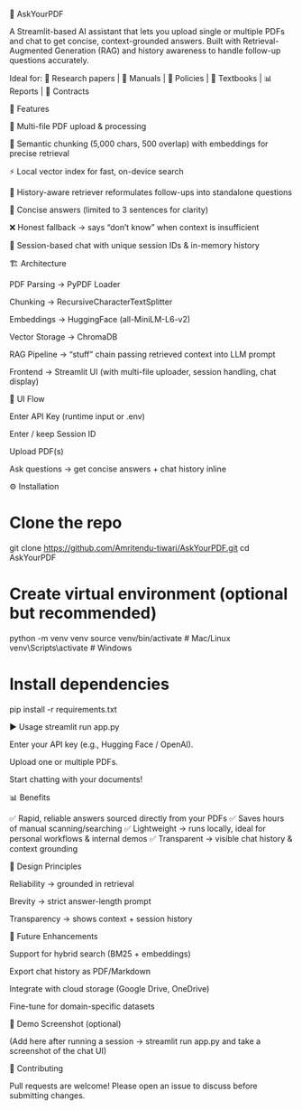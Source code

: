 📘 AskYourPDF

A Streamlit-based AI assistant that lets you upload single or multiple PDFs and chat to get concise, context-grounded answers. Built with Retrieval-Augmented Generation (RAG) and history awareness to handle follow-up questions accurately.

Ideal for:
📄 Research papers | 📑 Manuals | 📜 Policies | 📕 Textbooks | 📊 Reports | 📑 Contracts

🚀 Features

📂 Multi-file PDF upload & processing

🔎 Semantic chunking (5,000 chars, 500 overlap) with embeddings for precise retrieval

⚡ Local vector index for fast, on-device search

🧠 History-aware retriever reformulates follow-ups into standalone questions

📝 Concise answers (limited to 3 sentences for clarity)

❌ Honest fallback → says “don’t know” when context is insufficient

💬 Session-based chat with unique session IDs & in-memory history

🏗️ Architecture

PDF Parsing → PyPDF Loader

Chunking → RecursiveCharacterTextSplitter

Embeddings → HuggingFace (all-MiniLM-L6-v2)

Vector Storage → ChromaDB

RAG Pipeline → “stuff” chain passing retrieved context into LLM prompt

Frontend → Streamlit UI (with multi-file uploader, session handling, chat display)

📂 UI Flow

Enter API Key (runtime input or .env)

Enter / keep Session ID

Upload PDF(s)

Ask questions → get concise answers + chat history inline

⚙️ Installation
# Clone the repo
git clone https://github.com/Amritendu-tiwari/AskYourPDF.git
cd AskYourPDF

# Create virtual environment (optional but recommended)
python -m venv venv
source venv/bin/activate   # Mac/Linux
venv\Scripts\activate      # Windows

# Install dependencies
pip install -r requirements.txt

▶️ Usage
streamlit run app.py


Enter your API key (e.g., Hugging Face / OpenAI).

Upload one or multiple PDFs.

Start chatting with your documents!

📊 Benefits

✅ Rapid, reliable answers sourced directly from your PDFs
✅ Saves hours of manual scanning/searching
✅ Lightweight → runs locally, ideal for personal workflows & internal demos
✅ Transparent → visible chat history & context grounding

🧭 Design Principles

Reliability → grounded in retrieval

Brevity → strict answer-length prompt

Transparency → shows context + session history

🔮 Future Enhancements

 Support for hybrid search (BM25 + embeddings)

 Export chat history as PDF/Markdown

 Integrate with cloud storage (Google Drive, OneDrive)

 Fine-tune for domain-specific datasets

📸 Demo Screenshot (optional)

(Add here after running a session → streamlit run app.py and take a screenshot of the chat UI)

🤝 Contributing

Pull requests are welcome! Please open an issue to discuss before submitting changes.

